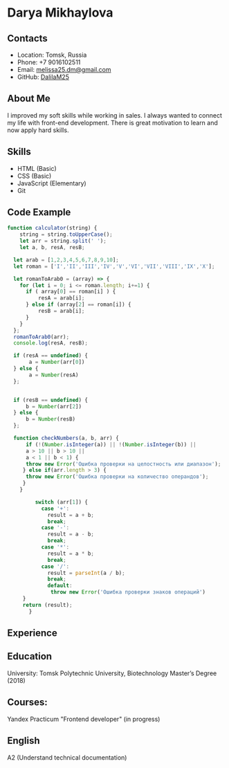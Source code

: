 # Darya Mikhaylova

## Contacts

- Location: Tomsk, Russia
- Phone: +7 9016102511
- Email: melissa25.dm@gmail.com
- GitHub: [DalilaM25](https://github.com/DalilaM25)

## About Me

I improved my soft skills while working in sales. I always wanted to connect my life with front-end development. There is great motivation to learn and now apply hard skills.

## Skills

* HTML (Basic)
* CSS (Basic)
* JavaScript (Elementary)
* Git

## Code Example

```JavaScript
function calculator(string) {
    string = string.toUpperCase();
    let arr = string.split(' ');
    let a, b, resA, resB;

  let arab = [1,2,3,4,5,6,7,8,9,10];
  let roman = ['I','II','III','IV','V','VI','VII','VIII','IX','X'];

  let romanToArab0 = (array) => {
    for (let i = 0; i <= roman.length; i+=1) {
      if ( array[0] == roman[i] ) {
          resA = arab[i];
      } else if (array[2] == roman[i]) {
          resB = arab[i];
      }
    }
  };
  romanToArab0(arr);
  console.log(resA, resB);

  if (resA == undefined) {
       a = Number(arr[0])
  } else {
       a = Number(resA)
  };


  if (resB == undefined) {
      b = Number(arr[2])
  } else {
      b = Number(resB)
  };

  function checkNumbers(a, b, arr) {
      if (!(Number.isInteger(a)) || !(Number.isInteger(b)) ||
      a > 10 || b > 10 ||
      a < 1 || b < 1) {
      throw new Error('Ошибка проверки на целостность или диапазон');
     } else if(arr.length > 3) {
      throw new Error('Ошибка проверки на количество операндов');
     }
    }

         switch (arr[1]) {
           case '+':
             result = a + b;
             break;
           case '-':
             result = a - b;
             break;
           case '*':
             result = a * b;
             break;
           case '/':
             result = parseInt(a / b);
             break;
             default:
              throw new Error('Ошибка проверки знаков операций')
     }
     return (result);
       }
```

## Experience

## Education

University: Tomsk Polytechnic University, Biotechnology Master’s Degree (2018)

## Courses:

Yandex Practicum "Frontend developer" (in progress)

## English

A2 (Understand technical documentation)